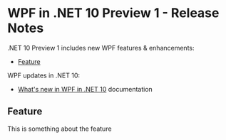 # WPF in .NET 10 Preview 1 - Release Notes

.NET 10 Preview 1 includes new WPF features & enhancements:

- [Feature](#feature)

WPF updates in .NET 10:

- [What's new in WPF in .NET 10](https://learn.microsoft.com/dotnet/desktop/wpf/whats-new/net100) documentation


## Feature

This is something about the feature
